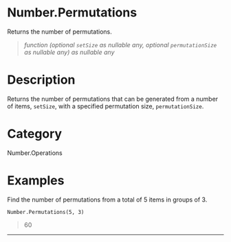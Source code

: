# Number.Permutations
Returns the number of permutations.
> _function (optional <code>setSize</code> as nullable any, optional <code>permutationSize</code> as nullable any) as nullable any_

# Description 
Returns the number of permutations that can be generated from a number of items, <code>setSize</code>,  with a specified permutation size, <code>permutationSize</code>.
# Category 
Number.Operations
# Examples 
Find the number of permutations from a total of 5 items in groups of 3.
```
Number.Permutations(5, 3)
```
> 60

***
